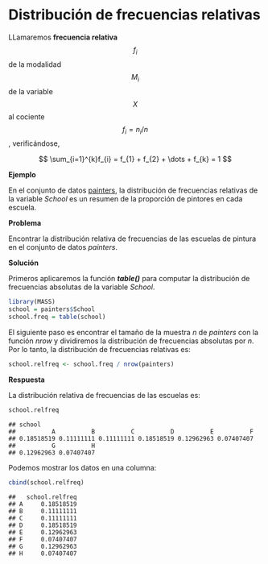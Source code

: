 
# Distribución de frecuencias relativas

LLamaremos __frecuencia relativa__ $$f_{i}$$ de la modalidad $$M_{i}$$ de la variable $$X$$ al cociente $$f_{i} = n_{i}/n$$, verificándose,

$$
\sum_{i=1}^{k}f_{i} = f_{1} + f_{2} + \dots + f_{k} = 1
$$

__Ejemplo__

En el conjunto de datos [painters](./README.md), la distribución de frecuencias relativas de la variable _School_ es un resumen de la proporción de pintores en cada escuela.

__Problema__

Encontrar la distribución relativa de frecuencias de las escuelas de pintura en el conjunto de datos _painters_.

__Solución__

Primeros aplicaremos la función ___table()___ para computar la distribución de frecuencias absolutas de la variable _School_.


```r
library(MASS)
school = painters$School
school.freq = table(school)
```

El siguiente paso es encontrar el tamaño de la muestra $n$ de _painters_ con la función _nrow_ y dividiremos la distribución de frecuencias absolutas por $n$. Por lo tanto, la distribución de frecuencias relativas es:


```r
school.relfreq <- school.freq / nrow(painters)
```

__Respuesta__

La distribución relativa de frecuencias de las escuelas es:


```r
school.relfreq
```

```
## school
##          A          B          C          D          E          F 
## 0.18518519 0.11111111 0.11111111 0.18518519 0.12962963 0.07407407 
##          G          H 
## 0.12962963 0.07407407
```
Podemos mostrar los datos en una columna:


```r
cbind(school.relfreq)
```

```
##   school.relfreq
## A     0.18518519
## B     0.11111111
## C     0.11111111
## D     0.18518519
## E     0.12962963
## F     0.07407407
## G     0.12962963
## H     0.07407407
```







